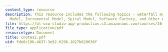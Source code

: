 ```yaml
---
content_type: resource
description: This resource includes the following topics - waterfall model, Evolutionary
  Model, Incremental Model, Spiral Model, Software Factory, and Other CMM Problems.
file: https://ol-ocw-studio-app-production.s3.amazonaws.com/courses/16-355j-software-engineering-concepts-fall-2005/fde8c18b46373e9262961027b620636f_cnotes2.pdf
file_type: application/pdf
resourcetype: Document
title: cnotes2.pdf
uid: fde8c18b-4637-3e92-6296-1027b620636f
---
```


